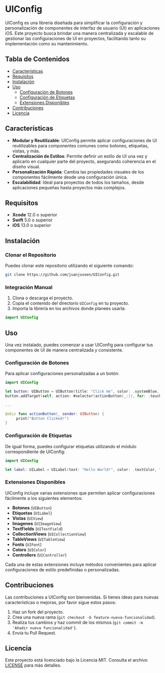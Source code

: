 
# UIConfig

UIConfig es una librería diseñada para simplificar la configuración y personalización de componentes de interfaz de usuario (UI) en aplicaciones iOS. Este proyecto busca brindar una manera centralizada y escalable de gestionar las configuraciones de UI en proyectos, facilitando tanto su implementación como su mantenimiento.

## Tabla de Contenidos

- [Características](#características)
- [Requisitos](#requisitos)
- [Instalación](#instalación)
- [Uso](#uso)
  - [Configuración de Botones](#configuración-de-botones)
  - [Configuración de Etiquetas](#configuración-de-etiquetas)
  - [Extensiones Disponibles](#extensiones-disponibles)
- [Contribuciones](#contribuciones)
- [Licencia](#licencia)

## Características

- **Modular y Reutilizable**: UIConfig permite aplicar configuraciones de UI reutilizables para componentes comunes como botones, etiquetas, vistas, y más.
- **Centralización de Estilos**: Permite definir un estilo de UI una vez y aplicarlo en cualquier parte del proyecto, asegurando coherencia en el diseño visual.
- **Personalización Rápida**: Cambia las propiedades visuales de los componentes fácilmente desde una configuración única.
- **Escalabilidad**: Ideal para proyectos de todos los tamaños, desde aplicaciones pequeñas hasta proyectos más complejos.

## Requisitos

- **Xcode** 12.0 o superior
- **Swift** 5.0 o superior
- **iOS** 13.0 o superior

## Instalación

### Clonar el Repositorio

Puedes clonar este repositorio utilizando el siguiente comando:

```bash
git clone https://github.com/juanjoseen/UIConfig.git
```

### Integración Manual

1. Clona o descarga el proyecto.
2. Copia el contenido del directorio `UIConfig` en tu proyecto.
3. Importa la librería en los archivos donde planees usarla:

```swift
import UIConfig
```

## Uso

Una vez instalado, puedes comenzar a usar UIConfig para configurar tus componentes de UI de manera centralizada y consistente.

### Configuración de Botones

Para aplicar configuraciones personalizadas a un botón:

```swift
import UIConfig

let button: UIButton = UIButton(title: "Click me", color: .systemBlue, bgColor: .clear, isBordered: true, border: .systemBlue, width: .lineHeight, radius: .standardRadius)
button.addTarget(self, action: #selector(actionButton(_:)), for: .touchUpInside)

...

@objc func actionButton(_ sender: UIButton) {
     print("Button Clicked!")
}
```

### Configuración de Etiquetas

De igual forma, puedes configurar etiquetas utilizando el módulo correspondiente de UIConfig:

```swift
import UIConfig

let label: UILabel = UILabel(text: "Hello World!", color: .textColor, font: .title, alignment: .center)
```

### Extensiones Disponibles

UIConfig incluye varias extensiones que permiten aplicar configuraciones fácilmente a los siguientes elementos:

- **Botones** (`UIButton`)
- **Etiquetas** (`UILabel`)
- **Vistas** (`UIView`)
- **Imagenes** (`UIImageView`)
- **TextFields** (`UITextField`)
- **CollectionViews** (`UICollectionView`)
- **TableViews** (`UITableView`)
- **Fonts** (`UIFont`)
- **Colors** (`UIColor`)
- **Controllers** (`UIController`)
  
Cada una de estas extensiones incluye métodos convenientes para aplicar configuraciones de estilo predefinidas o personalizadas.

## Contribuciones

Las contribuciones a UIConfig son bienvenidas. Si tienes ideas para nuevas características o mejoras, por favor sigue estos pasos:

1. Haz un fork del proyecto.
2. Crea una nueva rama (`git checkout -b feature-nueva-funcionalidad`).
3. Realiza tus cambios y haz commit de los mismos (`git commit -m 'Añadir nueva funcionalidad'`).
4. Envía tu Pull Request.

## Licencia

Este proyecto está licenciado bajo la Licencia MIT. Consulta el archivo [LICENSE](./LICENSE) para más detalles.
